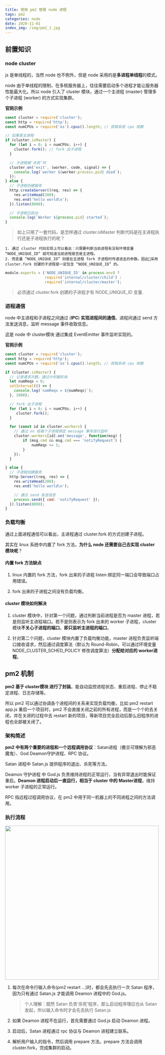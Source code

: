 ```yaml
---
title: 使用 pm2 管理 node 进程 
tags: pm2
categories: node
date: 2020-11-01
index_img: /img/pm2_1.jpg
---
```


## 前置知识

### node cluster
js 是单线程的，当然 node 也不例外，但是 node 采用的是**多进程单线程**的模式。

node 由于单线程的限制，在多核服务器上，往往需要启动多个进程才能让服务器性能最大化。所以 node 引入了 cluster 模块，通过一个主进程 (master) 管理多个子进程 (worker) 的方式实现集群。 

**官网示例**
```js
const cluster = require('cluster');
const http = require('http');
const numCPUs = require('os').cpus().length; // 获取系统 cpu 核数

// 如果是主进程
if (cluster.isMaster) {
  for (let i = 0; i < numCPUs; i++) {
    cluster.fork(); // fork 出子进程
  }

  // 子进程被‘杀死’时  
  cluster.on('exit', (worker, code, signal) => {
    console.log(`worker ${worker.process.pid} died`);
  });
} else {
  // 子进程创建服务  
  http.createServer((req, res) => {
    res.writeHead(200);
    res.end('hello world\n');
  }).listen(8000);

  // 子进程已启动
  console.log(`Worker ${process.pid} started`);
}
```

>   如上只用了一套代码，是怎样通过 cluster.isMaster 判断代码是在主进程执行还是子进程执行的呢？ 
    
    1. 通过 cluster 代码实现上可以看出：只需要判断当前进程有没有环境变量 “NODE_UNIQUE_ID” 就可知道当前进程是否是主进程。
    2. 而变量 “NODE_UNIQUE_ID” 则是在主进程 fork 子进程时传递进去的参数。因此采用 cluster.fork 创建的子进程是一定包含 “NODE_UNIQUE_ID” 的。
    
```js
module.exports = ('NODE_UNIQUE_ID' in process.env) ?
                  require('internal/cluster/child') :
                  require('internal/cluster/master');
```

>   必须通过 cluster.fork 创建的子进程才有 NODE_UNIQUE_ID 变量.

### 进程通信
node 中主进程和子进程之间通过 (**IPC**) **实现进程间的通信**。进程间通过 send 方法发送消息，监听 message 事件收取信息。

这是 node 中 cluster模块 通过集成 EventEmitter 事件监听实现的。

**官网示例**
```js
const cluster = require('cluster');
const http = require('http');
const numCPUs = require('os').cpus().length; // 获取系统 cpu 核数

if (cluster.isMaster) {
  // 记录请求次数。通过计时器轮询
  let numReqs = 0;
  setInterval(() => {
    console.log(`numReqs = ${numReqs}`);
  }, 1000);

  // fork 出子进程
  for (let i = 0; i < numCPUs; i++) {
     cluster.fork();
  }

  for (const id in cluster.workers) {
    // 通过 on 给每个子进程绑定 message 事件进行监听
    cluster.workers[id].on('message', function(msg) {
        if (msg.cmd && msg.cmd === 'notifyRequest') {
            numReqs += 1;
        }
    });
  }

} else {
  // 子进程创建服务
  http.Server((req, res) => {
    res.writeHead(200);
    res.end('hello world\n');

    // 通过 send 发送信息
    process.send({ cmd: 'notifyRequest' });
  }).listen(8000);
}
```

### 负载均衡
通过上面进程通信可以看出，主进程通过 cluster.fork 的方式创建子进程。

其实在 linux 系统中内置了 fork 方法。**为什么 node 还需要自己去实现 cluster 模块呢**？

#### 内置 fork 方法缺点
1. linux 内置的 fork 方法，fork 出来的子进程 listen 绑定同一端口会导致端口占用错误。

2. fork 出来的子进程之间没有负载均衡。

#### cluster 模块如何解决
1. cluster 模块中，针对第一个问题，通过判断当前进程是否为 master 进程，若是则监听主进程端口。若不是则表示为 fork 出来的 worker 子进程，cluster 模块**不关心子进程的端口**。**即只监听主进程的端口**。

2. 针对第二个问题，cluster 模块内置了负载均衡功能，master 进程负责监听端口接收请求，然后通过调度算法（默认为 Round-Robin，可以通过环境变量 NODE_CLUSTER_SCHED_POLICY 修改调度算法）**分配给对应的 worker进程**。

## pm2 机制
**pm2 基于 cluster模块 进行了封装**。能自动监控进程状态、重启进程、停止不稳定进程、日志存储等。

所以 pm2 可以通过协调各个进程间的关系来实现负载均衡，比如 pm2 restart app.js 重启一个项目时，pm2 不会直接关闭之前的所有进程，而是一个个的去关闭，并在关闭的过程中去 restart 新的项目，等新项目完全启动后那么旧程序的进程也全部被关闭了。

### 架构简述
**pm2 中有两个重要的进程和一个远程调用协议**：Satan进程（撒旦可理解为邪恶魔鬼）、God Deamon守护进程、RPC 协议。

Satan 进程中 Satan.js 提供程序的退出、杀死等方法。

Deamon 守护进程 中 God.js 负责维持进程的正常运行，当有异常退出时能保证重启。**Deamon 进程启动后一直运行，相当于 cluster 中的 Master进程**，维持 worker 子进程的正常运行。

RPC 指远程过程调用协议，在 pm2 中用于同一机器上的不同进程之间的方法调用。 

### 执行流程

<img src="/img/pm2_2.png" style="width: 500px" /> 

1. 每次在命令行输入命令(pm2 restart ...)时，都会先去执行一次 Satan 程序，因为只有通过 Satan.js 才能调用 Deamon 进程中的 God.js。

    >   个人理解：既然 Satan 负责‘杀死’程序，那么启动程序理应也从 Satan 发起，所以输入命令时才会先去执行 Satan.js   

2. 如果 Deamon 进程不在运行，首先需要通过 God.js 启动 Deamon 进程。

3. 启动后，Satan 进程通过 rpc 协议与 Deamon 进程建立联系。

4. 解析用户输入的指令，然后调用 prepare 方法。prepare 方法会调用 cluster.fork，完成集群的启动。

